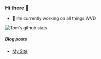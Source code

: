 ### Hi there 👋

- 🔭 I’m currently working on all things WVD

![Tom's github stats](https://github-readme-stats.vercel.app/api?username=tomhickling&show_icons=true&theme=radical)


##### Blog posts

<!--START_SECTION:posts-->
* [My Site](http:&#x2F;&#x2F;xenith.it&#x2F;)

<!--END_SECTION:posts-->

<!--
**TomHickling/TomHickling** is a ✨ _special_ ✨ repository because its `README.md` (this file) appears on your GitHub profile.

Here are some ideas to get you started:

- 🔭 I’m currently working on ...
- 🌱 I’m currently learning ...
- 👯 I’m looking to collaborate on ...
- 🤔 I’m looking for help with ...
- 💬 Ask me about ...
- 📫 How to reach me: ...
- 😄 Pronouns: ...
- ⚡ Fun fact: ...
-->
